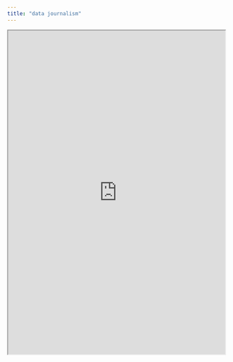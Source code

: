 ```yaml
---
title: "data journalism"
---
```



<iframe height="750" width="100%" src="https://ewelton.github.io/ktest/wiki.html#data%20journalism"></iframe>
